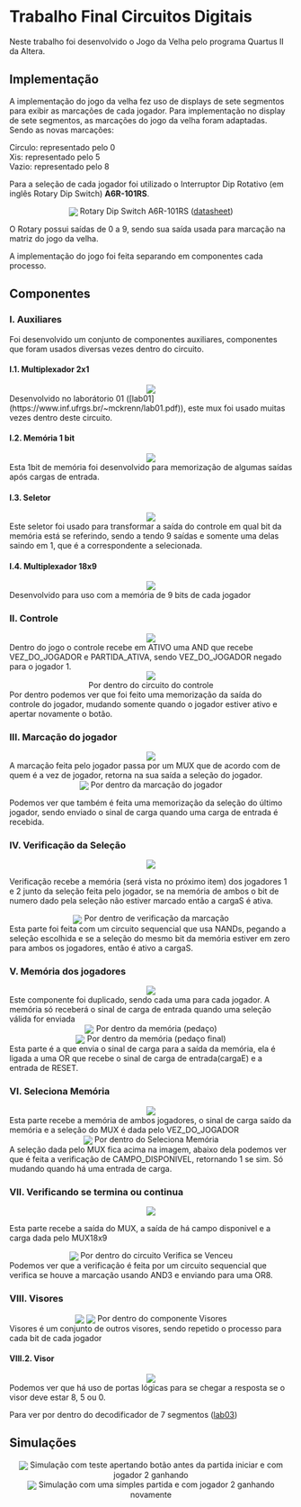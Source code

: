 # Trabalho Final Circuitos Digitais 

Neste trabalho foi desenvolvido o Jogo da Velha pelo programa Quartus II da Altera.

## Implementação

A implementação do jogo da velha fez uso de displays de sete segmentos para exibir as marcações de cada jogador. Para implementação no display de sete segmentos, as marcações do jogo da velha foram adaptadas. Sendo as novas marcações:   

Circulo: representado pelo 0  
Xis: representado pelo 5  
Vazio: representado pelo 8  
  

Para a seleção de cada jogador foi utilizado o Interruptor Dip Rotativo (em inglês Rotary Dip Switch) **A6R-101RS**.   

<div align="center">
    <img src="https://github.com/mthcsta/jogo-da-velha/blob/master/readme_content/rotary-dip.png" align="center" />   
    Rotary Dip Switch A6R-101RS (<a href="https://omronfs.omron.com/en_US/ecb/products/pdf/en-a6r_rv.pdf">datasheet</a>) 
</div>  
  
  
O Rotary possui saídas de 0 a 9, sendo sua saída usada para marcação na matriz do jogo da velha.

A implementação do jogo foi feita separando em componentes cada processo.

## Componentes

### I. Auxiliares

Foi desenvolvido um conjunto de componentes auxiliares, componentes que foram usados diversas vezes dentro do circuito.

#### I.1. Multiplexador 2x1

<div align="center">
    <img src="https://github.com/mthcsta/jogo-da-velha/blob/master/readme_content/mux2x1.png" align="center" />  
</div>  
Desenvolvido no laborátorio 01 ([lab01](https://www.inf.ufrgs.br/~mckrenn/lab01.pdf)), este mux foi usado muitas vezes dentro deste circuito.  

#### I.2. Memória 1 bit 
<div align="center">
    <img src="https://github.com/mthcsta/jogo-da-velha/blob/master/readme_content/memoria1bit.png" align="center" />  
</div>
Esta 1bit de memória foi desenvolvido para memorização de algumas saídas após cargas de entrada.  

#### I.3. Seletor
<div align="center">
    <img src="https://github.com/mthcsta/jogo-da-velha/blob/master/readme_content/seletor.png" align="center" />  
</div>
Este seletor foi usado para transformar a saída do controle em qual bit da memória está se referindo, sendo a tendo 9 saídas e somente uma delas saindo em 1, que é a correspondente a selecionada.  


#### I.4. Multiplexador 18x9

<div align="center">
    <img src="https://github.com/mthcsta/jogo-da-velha/blob/master/readme_content/mux18x9.png" align="center" />  
</div>
Desenvolvido para uso com a memória de 9 bits de cada jogador  

### II. Controle
<div align="center">
    <img src="https://github.com/mthcsta/jogo-da-velha/blob/master/readme_content/controle.png" align="center" />  
</div>
Dentro do jogo o controle recebe em ATIVO uma AND que recebe VEZ_DO_JOGADOR e PARTIDA_ATIVA, sendo VEZ_DO_JOGADOR negado para o jogador 1.  

<div align="center">
    <img src="https://github.com/mthcsta/jogo-da-velha/blob/master/readme_content/controle-interno.png" align="center" />  
    <div>Por dentro do circuito do controle</div>
</div>
Por dentro podemos ver que foi feito uma memorização da saída do controle do jogador, mudando somente quando o jogador estiver ativo e apertar novamente o botão.  

### III. Marcação do jogador
<div align="center">
    <img src="https://github.com/mthcsta/jogo-da-velha/blob/master/readme_content/marcacao-do-jogador.png" align="center" />  
</div>  
A marcação feita pelo jogador passa por um MUX que de acordo com de quem é a vez de jogador, retorna na sua saída a seleção do jogador.   


<div align="center">
    <img src="https://github.com/mthcsta/jogo-da-velha/blob/master/readme_content/marcacao-do-jogador-interno.png" align="center" />    
    Por dentro da marcação do jogador
</div>  

Podemos ver que também é feita uma memorização da seleção do último jogador, sendo enviado o sinal de carga quando uma carga de entrada é recebida.

### IV. Verificação da Seleção

<div align="center">
    <img src="https://github.com/mthcsta/jogo-da-velha/blob/master/readme_content/verificacao-selecao.png" align="center" />  
</div> 

Verificação recebe a memória (será vista no próximo item) dos jogadores 1 e 2 junto da seleção feita pelo jogador, se na memória de ambos o bit de numero dado pela seleção não estiver marcado então a cargaS é ativa.  

<div align="center">
    <img src="https://github.com/mthcsta/jogo-da-velha/blob/master/readme_content/verificacao-selecao-interno.png" align="center" />  
    Por dentro  de verificação da marcação
</div>
Esta parte foi feita com um circuito sequencial que usa NANDs, pegando a seleção escolhida e se a seleção do mesmo bit da memória estiver em zero para ambos os jogadores, então é ativo a cargaS.

### V. Memória dos jogadores

<div align="center">
    <img src="https://github.com/mthcsta/jogo-da-velha/blob/master/readme_content/memoria.png" align="center" />    
</div>
Este componente foi duplicado, sendo cada uma para cada jogador. A memória só receberá o sinal de carga de entrada quando uma seleção válida for enviada   

<div align="center">
    <img src="https://github.com/mthcsta/jogo-da-velha/blob/master/readme_content/memoria-interno.png" align="center" />  
    Por dentro da memória (pedaço)
</div>  

<div align="center">
    <img src="https://github.com/mthcsta/jogo-da-velha/blob/master/readme_content/memoria-interno-fim.png" align="center" /> 
    Por dentro da memória (pedaço final)
</div>  
Esta parte é a que envia o sinal de carga para a saída da memória, ela é ligada a uma OR que recebe o sinal de carga de entrada(cargaE) e a entrada de RESET.

### VI. Seleciona Memória

<div align="center">
    <img src="https://github.com/mthcsta/jogo-da-velha/blob/master/readme_content/seleciona-memoria.png" align="center" /> 
</div>  
Esta parte recebe a memória de ambos jogadores, o sinal de carga saído da memória e a seleção do MUX é dada pelo VEZ_DO_JOGADOR  



<div align="center">
    <img src="https://github.com/mthcsta/jogo-da-velha/blob/master/readme_content/seleciona-memoria-interno.png" align="center" /> 
    Por dentro do Seleciona Memória
</div>  
A seleção dada pelo MUX fica acima na imagem, abaixo dela podemos ver que é feita a verificação de CAMPO_DISPONIVEL, retornando 1 se sim. Só mudando quando há uma entrada de carga.

### VII. Verificando se termina ou continua

<div align="center">
    <img src="https://github.com/mthcsta/jogo-da-velha/blob/master/readme_content/checa-terminou.png" align="center" /> 
</div>

Esta parte recebe a saída do MUX, a saída de há campo disponivel e a carga dada pelo MUX18x9

<div align="center">
    <img src="https://github.com/mthcsta/jogo-da-velha/blob/master/readme_content/checa-terminou-interno.png" align="center" /> 
    Por dentro do circuito Verifica se Venceu
</div>  
Podemos ver que a verificação é feita por um circuito sequencial que verifica se houve a marcação usando AND3 e enviando para uma OR8.

### VIII. Visores

<div align="center">
    <img src="https://github.com/mthcsta/jogo-da-velha/blob/master/readme_content/visores.png" align="center" />    
    <img src="https://github.com/mthcsta/jogo-da-velha/blob/master/readme_content/visores-interno.png" align="center" />   
    Por dentro do componente Visores
</div>
Visores é um conjunto de outros visores, sendo repetido o processo para cada bit de cada jogador

#### VIII.2. Visor

<div align="center">
    <img src="https://github.com/mthcsta/jogo-da-velha/blob/master/readme_content/visor-interno.png" align="center" /> 
</div>
Podemos ver que há uso de portas lógicas para se chegar a resposta se o visor deve estar 8, 5 ou 0.

Para ver por dentro do decodificador de 7 segmentos ([lab03](https://www.inf.ufrgs.br/~mckrenn/lab03.pdf))

## Simulações

<div align="center">
    <img src="https://github.com/mthcsta/jogo-da-velha/blob/master/readme_content/simulacao1.png" align="center" /> 
    Simulação com teste apertando botão antes da partida iniciar e com jogador 2 ganhando
</div>

<div align="center">
    <img src="https://github.com/mthcsta/jogo-da-velha/blob/master/readme_content/simulacao2.png" align="center" /> 
    Simulação com uma simples partida e com jogador 2 ganhando novamente
</div>